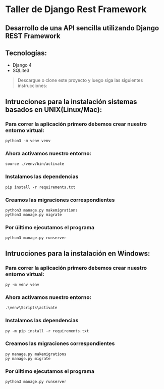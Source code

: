 # Taller de Django Rest Framework
## Desarrollo de una API sencilla utilizando Django REST Framework

## **Tecnologías:**
- Django 4
- SQLite3

> Descargue o clone este proyecto y luego siga las siguientes instrucciones:

## Intrucciones para la instalación sistemas basados en UNIX(Linux/Mac):

### Para correr la aplicación primero debemos crear nuestro entorno virtual:
```
python3 -m venv venv
```


### Ahora activamos nuestro entorno:
```
source ./venv/bin/activate
```

### Instalamos las dependencias
```
pip install -r requirements.txt
```

### Creamos las migraciones correspondientes
```
python3 manage.py makemigrations
python3 manage.py migrate
```

### Por úiltimo ejecutamos el programa
```
python3 manage.py runserver
```


## Intrucciones para la instalación en Windows:
### Para correr la aplicación primero debemos crear nuestro entorno virtual:
```
py -m venv venv
```

### Ahora activamos nuestro entorno:
```
.\venv\Scripts\activate
```

### Instalamos las dependencias
```
py -m pip install -r requirements.txt
```

### Creamos las migraciones correspondientes
```
py manage.py makemigrations
py manage.py migrate
```

### Por úiltimo ejecutamos el programa
```
python3 manage.py runserver
```
